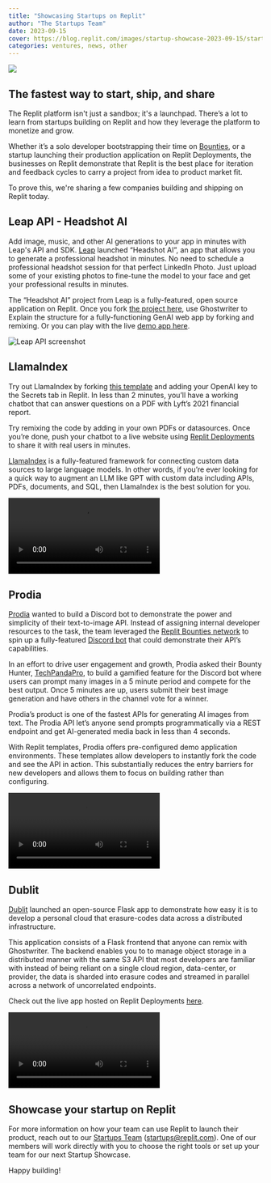 ```yaml
---
title: "Showcasing Startups on Replit"
author: "The Startups Team"
date: 2023-09-15
cover: https://blog.replit.com/images/startup-showcase-2023-09-15/startup-showcase-2023_09_15-cover.jpg
categories: ventures, news, other
---
```


![](/images/startup-showcase-2023-09-15/startup-showcase-2023_09_15-cover.jpg)

## The fastest way to start, ship, and share 

The Replit platform isn't just a sandbox; it's a launchpad. There’s a lot to learn from startups building on Replit and how they leverage the platform to monetize and grow.

Whether it’s a solo developer bootstrapping their time on [Bounties](https://replit.com/bounties?utm_source=blog&utm_campaign=startup_showcase-2023-09-15), or a startup launching their production application on Replit Deployments, the businesses on Replit demonstrate that Replit is the best place for iteration and feedback cycles to carry a project from idea to product market fit.

To prove this, we're sharing a few companies building and shipping on Replit today.

## Leap API - Headshot AI

Add image, music, and other AI generations to your app in minutes with Leap's API and SDK. 
[Leap](https://replit.com/@leap-ai/) launched “Headshot AI”, an app that allows you to generate a professional headshot in minutes. No need to schedule a professional headshot session for that perfect LinkedIn Photo. Just upload some of your existing photos to fine-tune the model to your face and get your professional results in minutes.

The “Headshot AI” project from Leap is a fully-featured, open source application on Replit. Once you fork [the project here](https://replit.com/@leap-ai/Headshot-AI-Professional-Headshots-with-Leap-AI?v=1?utm_source=blog&utm_campaign=startup_showcase-2023-09-15), use Ghostwriter to Explain the structure for a fully-functioning GenAI web app by forking and remixing. Or you can play with the live [demo app here](https://headshots-starter.replit.app/).

![Leap API screenshot](/images/startup-showcase-2023-09-15/Leap-Headshot-AI.jpg)

## LlamaIndex

Try out LlamaIndex by forking [this template](https://replit.com/@LlamaIndex/LlamaIndex-QandA-Question-Answering-System#README.md?utm_source=blog&utm_campaign=startup_showcase-2023-09-15) and adding your OpenAI key to the Secrets tab in Replit. In less than 2 minutes, you’ll have a working chatbot that can answer questions on a PDF with Lyft’s 2021 financial report. 


Try remixing the code by adding in your own PDFs or datasources. Once you’re done, push your chatbot to a live website using [Replit Deployments](https://replit.com/deployments?utm_source=blog&utm_campaign=startup_showcase_2023_09_13) to share it with real users in minutes.

[LlamaIndex](https://www.llamaindex.ai/) is a fully-featured framework for connecting custom data sources to large language models. In other words, if you’re ever looking for a quick way to augment an LLM like GPT with custom data including APIs, PDFs, documents, and SQL, then LlamaIndex is the best solution for you.

![LlamaIndex Demo](/images/startup-showcase-2023-09-15/LlamaIndex-Demo.mp4)

## Prodia

[Prodia](https://prodia.com/) wanted to build a Discord bot to demonstrate the power and simplicity of their text-to-image API. Instead of assigning internal developer resources to the task, the team leveraged the [Replit Bounties network](https://replit.com/bounties?utm_source=blog&utm_campaign=startup_showcase-2023-09-15) to spin up a fully-featured [Discord bot](https://replit.com/@Prodia/AI-Discord-Bot#README.md) that could demonstrate their API’s capabilities.

In an effort to drive user engagement and growth, Prodia asked their Bounty Hunter, [TechPandaPro](https://replit.com/@techpandapro), to build a gamified feature for the Discord bot where users can prompt many images in a 5 minute period and compete for the best output. Once 5 minutes are up, users submit their best image generation and have others in the channel vote for a winner.

Prodia’s product is one of the fastest APIs for generating AI images from text. The Prodia API let’s anyone send prompts programmatically via a REST endpoint and get AI-generated media back in less than 4 seconds.

With Replit templates, Prodia offers pre-configured demo application environments. These templates allow developers to instantly fork the code and see the API in action. This substantially reduces the entry barriers for new developers and allows them to focus on building rather than configuring.

![Prodia Demo](/images/startup-showcase-2023-09-15/Prodia-Demo.mp4)

## Dublit

[Dublit](https://dublit.org/) launched an open-source Flask app to demonstrate how easy it is to develop a personal cloud that erasure-codes data across a distributed infrastructure. 

This application consists of a Flask frontend that anyone can remix with Ghostwriter.  The backend enables you to  to manage object storage in a distributed manner with the same S3 API that most developers are familiar with instead of being reliant on a single cloud region, data-center, or provider, the data is sharded into erasure codes and streamed in parallel across a network of uncorrelated endpoints.

Check out the live app hosted on Replit Deployments [here](https://storjdemo.replit.app/).

![Dublit Demo](/images/startup-showcase-2023-09-15/Dublit-Demo.mp4)

## Showcase your startup on Replit
For more information on how your team can use Replit to launch their product, reach out to our [Startups Team](mailto:startups@replit.com) (startups@replit.com). One of our members will work directly with you to choose the right tools or set up your team for our next Startup Showcase.

Happy building!

